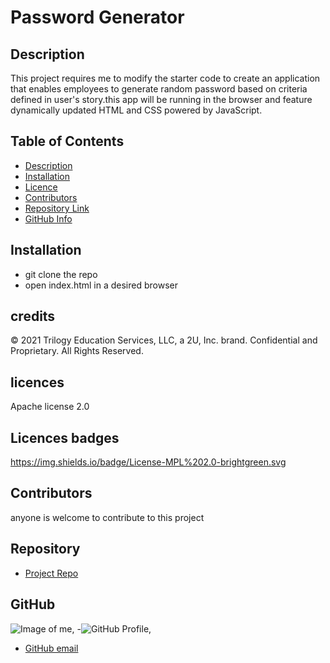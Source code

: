 #  Password Generator

  ## Description
 This project requires me to modify the starter code to create an application that enables employees to generate  random password based  on criteria defined in user's story.this app will be running in the browser and feature dynamically updated HTML and CSS  powered by JavaScript. 
 

  ## Table of Contents

  - [Description](#Description)
  - [Installation](#Installation)
  - [Licence](#Licence)
  - [Contributors](#Contributors)
  - [Repository Link](#Repository)
  - [GitHub Info](#GitHub) 
  
  
  ## Installation
  - git clone the repo
  - open index.html in a desired browser
  
  ## credits

  © 2021 Trilogy Education Services, LLC, a 2U, Inc. brand. Confidential and Proprietary. All Rights Reserved.

  ## licences

  Apache license 2.0

  ## Licences badges

  https://img.shields.io/badge/License-MPL%202.0-brightgreen.svg

  ## Contributors
  
  anyone is welcome to contribute to this project
   
  ## Repository
  
  - [Project Repo](https://github.com/aaron-might/Password--Generator-Project)
  
  ## GitHub
  
  ![Image of me](https://avatars.githubusercontent.com/u/83680026?v=4),
  -![GitHub Profile](https://github.com/aaron-might),
  - [GitHub email](aaronmighty7@gmail.com)